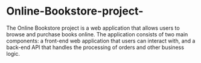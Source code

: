 # Online-Bookstore-project-
The Online Bookstore project is a web application that allows users to browse and purchase books online. The application consists of two main components: a front-end web application that users can interact with, and a back-end API that handles the processing of orders and other business logic.
